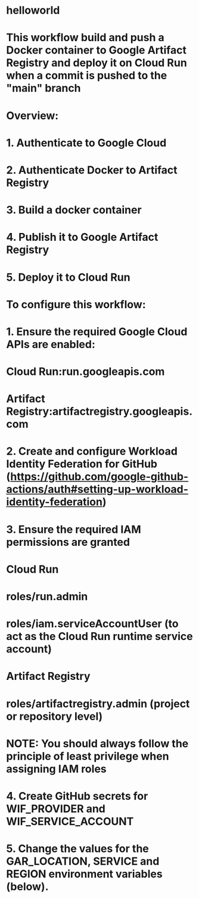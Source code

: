 # helloworld

# This workflow build and push a Docker container to Google Artifact Registry and deploy it on Cloud Run when a commit is pushed to the "main" branch
#
# Overview:
# 1. Authenticate to Google Cloud
# 2. Authenticate Docker to Artifact Registry
# 3. Build a docker container
# 4. Publish it to Google Artifact Registry
# 5. Deploy it to Cloud Run
#
# To configure this workflow:
# 1. Ensure the required Google Cloud APIs are enabled:
#
#    Cloud Run:run.googleapis.com
#    Artifact Registry:artifactregistry.googleapis.com
#
# 2. Create and configure Workload Identity Federation for GitHub (https://github.com/google-github-actions/auth#setting-up-workload-identity-federation)
#
# 3. Ensure the required IAM permissions are granted
#
#    Cloud Run
#      roles/run.admin
#      roles/iam.serviceAccountUser     (to act as the Cloud Run runtime service account)
#
#    Artifact Registry
#      roles/artifactregistry.admin     (project or repository level)
#
#    NOTE: You should always follow the principle of least privilege when assigning IAM roles
#
# 4. Create GitHub secrets for WIF_PROVIDER and WIF_SERVICE_ACCOUNT
#
# 5. Change the values for the GAR_LOCATION, SERVICE and REGION environment variables (below).
